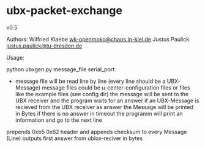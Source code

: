 # ubx-packet-exchange

 v0.5
 
 Authors:
 Wilfried Klaebe <wk-openmoko@chaos.in-kiel.de>
 Justus Paulick <justus.paulick@tu-dresden.de>

 Usage:

 python ubxgen.py message_file serial_port

 - message file will be read line by line (every line should be a UBX-Message)
 message files could be u-center-configuration files or files like the example files (see config dir)
 the message will be sent to the UBX receiver and the program waits for an answer
 if an UBX-Message is recieved from the UBX receiver as answer the Message will be printed in Bytes
 if there is no answer in timeout the programm will print an information and go to the next line

 prepends 0xb5 0x62 header and appends checksum to every Message (Line)
 outputs first answer from ublox-reciver in bytes

